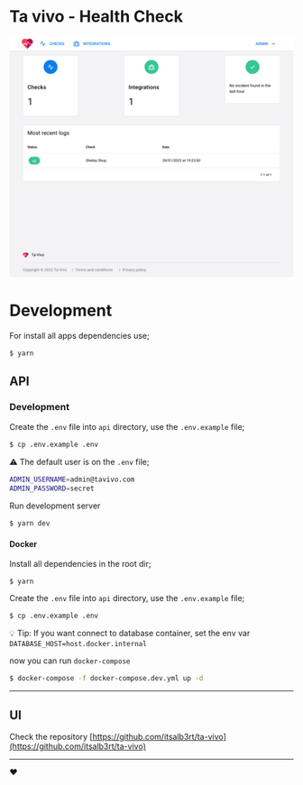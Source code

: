 # Ta vivo - Health Check

![dashbaord](./docs/images/dashboard.png)

# Development

For install all apps dependencies use;

```bash
$ yarn
```


## API

### Development

Create the `.env` file into `api` directory, use the `.env.example` file;

```bash
$ cp .env.example .env
```

:warning: The default user is on the `.env` file;

```bash
ADMIN_USERNAME=admin@tavivo.com
ADMIN_PASSWORD=secret
```

Run development server

```bash
$ yarn dev
```

#### Docker

Install all dependencies in the root dir;

```
$ yarn
```

Create the `.env` file into `api` directory, use the `.env.example` file;

```bash
$ cp .env.example .env
```

:bulb: Tip: If you want connect to database container, set the env var `DATABASE_HOST=host.docker.internal` 

now you can run `docker-compose`

```bash
$ docker-compose -f docker-compose.dev.yml up -d
```

---

## UI

Check the repository [https://github.com/itsalb3rt/ta-vivo](https://github.com/itsalb3rt/ta-vivo)

---

:heart: